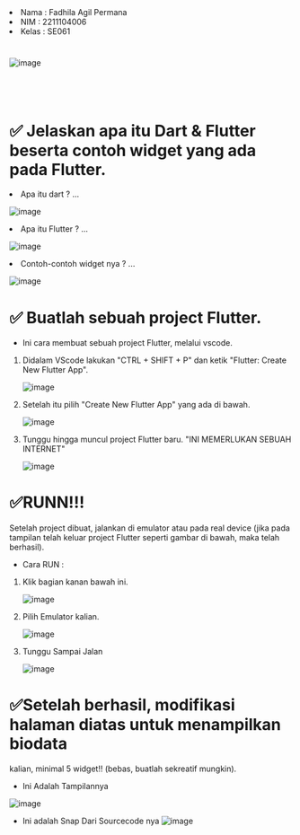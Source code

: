 

<li> Nama : Fadhila Agil Permana
<li> NIM : 2211104006
<li> Kelas : SE061


<br> 

# 

![image](assetMD/240sx.png)
#
<br>

<!-- ============================================================== -->
# ✅ Jelaskan apa itu Dart & Flutter beserta contoh widget yang ada pada Flutter.
<li>Apa itu dart ?
...

![image](assetMD/)

<li>Apa itu Flutter ?
...

![image](assetMD/)

<li>Contoh-contoh widget nya ?
...

![image](assetMD/)
<!-- ============================================================== -->
# ✅ Buatlah sebuah project Flutter.
 * Ini cara membuat sebuah project Flutter, melalui vscode.
<ol>
<li>Didalam VScode lakukan "CTRL + SHIFT + P" dan ketik "Flutter: Create New Flutter App".

![image](assetMD/)
<li>Setelah itu pilih "Create New Flutter App" yang ada di bawah.

![image](assetMD/)
<li>Tunggu hingga muncul project Flutter baru. "INI MEMERLUKAN SEBUAH INTERNET"

![image](assetMD/)
<br>

</ol>
<!-- ============================================================== -->

# ✅RUNN!!!
Setelah project dibuat, jalankan di emulator atau pada real device (jika
pada tampilan telah keluar project Flutter seperti gambar di bawah, maka
telah berhasil).

* Cara RUN :
<ol>
<li>Klik bagian kanan bawah ini.

![image](assetMD/)
<li>Pilih Emulator kalian.

![image](assetMD/)
<li>Tunggu Sampai Jalan

![image](assetMD/)
</ol>
<!-- ============================================================== -->

# ✅Setelah berhasil, modifikasi halaman diatas untuk menampilkan biodata
kalian, minimal 5 widget!! (bebas, buatlah sekreatif mungkin).
* Ini Adalah Tampilannya 

![image](assetMD/)
* Ini adalah Snap Dari Sourcecode nya
![image](assetMD/)